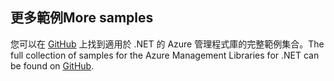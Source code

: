 ## <a name="more-samples"></a><span data-ttu-id="2b6b9-101">更多範例</span><span class="sxs-lookup"><span data-stu-id="2b6b9-101">More samples</span></span>

<span data-ttu-id="2b6b9-102">您可以在 [GitHub](https://github.com/Azure/azure-sdk-for-net/blob/Fluent/README.md#sample-code) 上找到適用於 .NET 的 Azure 管理程式庫的完整範例集合。</span><span class="sxs-lookup"><span data-stu-id="2b6b9-102">The full collection of samples for the Azure Management Libraries for .NET can be found on [GitHub](https://github.com/Azure/azure-sdk-for-net/blob/Fluent/README.md#sample-code).</span></span>